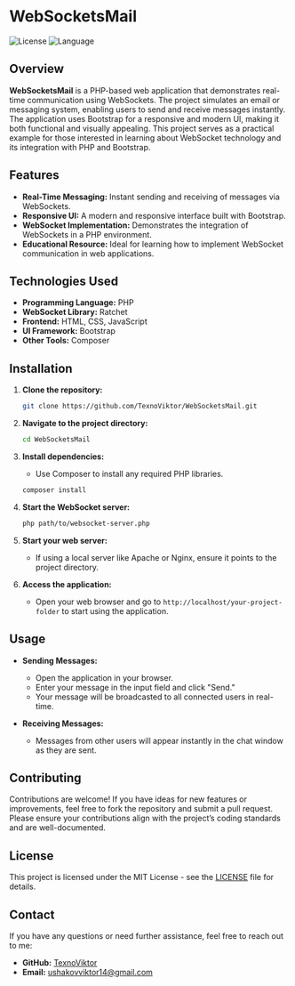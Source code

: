 # WebSocketsMail

![License](https://img.shields.io/github/license/TexnoViktor/WebSocketsMail) ![Language](https://img.shields.io/github/languages/top/TexnoViktor/WebSocketsMail)

## Overview

**WebSocketsMail** is a PHP-based web application that demonstrates real-time communication using WebSockets. The project simulates an email or messaging system, enabling users to send and receive messages instantly. The application uses Bootstrap for a responsive and modern UI, making it both functional and visually appealing. This project serves as a practical example for those interested in learning about WebSocket technology and its integration with PHP and Bootstrap.

## Features

- **Real-Time Messaging:** Instant sending and receiving of messages via WebSockets.
- **Responsive UI:** A modern and responsive interface built with Bootstrap.
- **WebSocket Implementation:** Demonstrates the integration of WebSockets in a PHP environment.
- **Educational Resource:** Ideal for learning how to implement WebSocket communication in web applications.

## Technologies Used

- **Programming Language:** PHP
- **WebSocket Library:** Ratchet 
- **Frontend:** HTML, CSS, JavaScript
- **UI Framework:** Bootstrap
- **Other Tools:** Composer 

## Installation

1. **Clone the repository:**
    ```bash
    git clone https://github.com/TexnoViktor/WebSocketsMail.git
    ```

2. **Navigate to the project directory:**
    ```bash
    cd WebSocketsMail
    ```

3. **Install dependencies:**
    - Use Composer to install any required PHP libraries.
    ```bash
    composer install
    ```

4. **Start the WebSocket server:**
    ```bash
    php path/to/websocket-server.php
    ```

5. **Start your web server:**
   - If using a local server like Apache or Nginx, ensure it points to the project directory.

6. **Access the application:**
   - Open your web browser and go to `http://localhost/your-project-folder` to start using the application.

## Usage

- **Sending Messages:**
  - Open the application in your browser.
  - Enter your message in the input field and click "Send."
  - Your message will be broadcasted to all connected users in real-time.

- **Receiving Messages:**
  - Messages from other users will appear instantly in the chat window as they are sent.

## Contributing

Contributions are welcome! If you have ideas for new features or improvements, feel free to fork the repository and submit a pull request. Please ensure your contributions align with the project’s coding standards and are well-documented.

## License

This project is licensed under the MIT License - see the [LICENSE](LICENSE) file for details.

## Contact

If you have any questions or need further assistance, feel free to reach out to me:

- **GitHub:** [TexnoViktor](https://github.com/TexnoViktor)
- **Email:** ushakovviktor14@gmail.com
